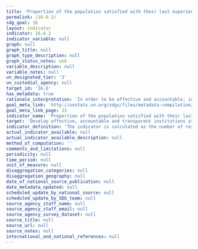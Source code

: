 ```yaml
---
title: 'Proportion of the population satisfied with their last experience of public services'
permalink: /16-6-2/
sdg_goal: 16
layout: indicator
indicator: 16.6.2
indicator_variable: null
graph: null
graph_title: null
graph_type_description: null
graph_status_notes: unk
variable_description: null
variable_notes: null
un_designated_tier: '3'
un_custodial_agency: null
target_id: '16.6'
has_metadata: true
rationale_interpretation: 'In order to be effective and accountable, intuitions must be responsive to the needs of the population. This indicator will require the use of perception-based population surveys and will collect relevant data on the lived experience of individuals seeking access to and obtaining basic public services, such as health care, education, water and sanitation, as well as services provided by the police and judicial system.'
goal_meta_link: 'http://unstats.un.org/sdgs/files/metadata-compilation/Metadata-Goal-16.pdf'
goal_meta_link_page: 23
indicator_name: 'Proportion of the population satisfied with their last experience of public services'
target: 'Develop effective, accountable and transparent institutions at all levels.'
indicator_definition: 'The indicator is calculated as the number of respondents replying that they were satisfied or very satisfied with their last experience of accessing a public service divided by the total number of respondents. The data may be weighted to reflect the general population.'
actual_indicator_available: null
actual_indicator_available_description: null
method_of_computation: ''
comments_and_limitations: null
periodicity: null
time_period: null
unit_of_measure: null
disaggregation_categories: null
disaggregation_geography: null
date_of_national_source_publication: null
date_metadata_updated: null
scheduled_update_by_national_source: null
scheduled_update_by_SDG_team: null
source_agency_staff_name: null
source_agency_staff_email: null
source_agency_survey_dataset: null
source_title: null
source_url: null
source_notes: null
international_and_national_references: null
---
```

